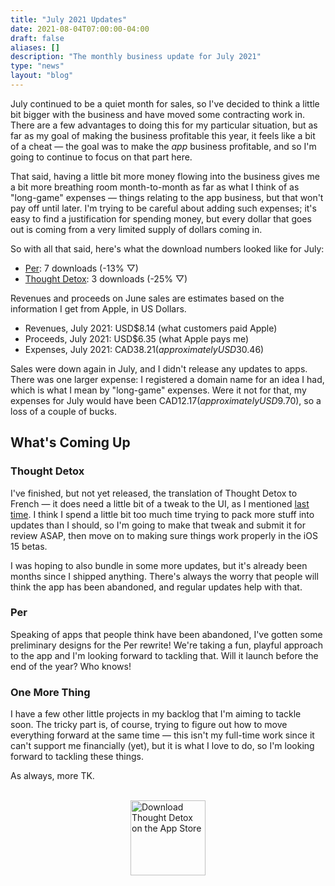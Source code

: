 ```yaml
---
title: "July 2021 Updates"
date: 2021-08-04T07:00:00-04:00
draft: false
aliases: []
description: "The monthly business update for July 2021"
type: "news"
layout: "blog"
---
```


July continued to be a quiet month for sales, so I've decided to think a little bit bigger with the business and have moved some contracting work in. There are a few advantages to doing this for my particular situation, but as far as my goal of making the business profitable this year, it feels like a bit of a cheat — the goal was to make the _app_ business profitable, and so I'm going to continue to focus on that part here.

That said, having a little bit more money flowing into the business gives me a bit more breathing room month-to-month as far as what I think of as "long-game" expenses — things relating to the app business, but that won't pay off until later. I'm trying to be careful about adding such expenses; it's easy to find a justification for spending money, but every dollar that goes out is coming from a very limited supply of dollars coming in.

So with all that said, here's what the download numbers looked like for July:

- [Per][perapp]: 7 downloads (-13% ▽)
- [Thought Detox][tdapp]: 3 downloads (-25% ▽)

Revenues and proceeds on June sales are estimates based on the information I get from Apple, in US Dollars.

- Revenues, July 2021: USD$8.14 (what customers paid Apple)
- Proceeds, July 2021: USD$6.35 (what Apple pays me)
- Expenses, July 2021: CAD$38.21 (approximately USD$30.46)

Sales were down again in July, and I didn't release any updates to apps. There was one larger expense: I registered a domain name for an idea I had, which is what I mean by "long-game" expenses. Were it not for that, my expenses for July would have been CAD$12.17 (approximately USD$9.70), so a loss of a couple of bucks.

## What's Coming Up

### Thought Detox

I've finished, but not yet released, the translation of Thought Detox to French — it does need a little bit of a tweak to the UI, as I mentioned [last time][updates]. I think I spend a little bit too much time trying to pack more stuff into updates than I should, so I'm going to make that tweak and submit it for review ASAP, then move on to making sure things work properly in the iOS 15 betas.

I was hoping to also bundle in some more updates, but it's already been months since I shipped anything. There's always the worry that people will think the app has been abandoned, and regular updates help with that.

### Per

Speaking of apps that people think have been abandoned, I've gotten some preliminary designs for the Per rewrite! We're taking a fun, playful approach to the app and I'm looking forward to tackling that. Will it launch before the end of the year? Who knows!

### One More Thing

I have a few other little projects in my backlog that I'm aiming to tackle soon. The tricky part is, of course, trying to figure out how to move everything forward at the same time — this isn't my full-time work since it can't support me financially (yet), but it is what I love to do, so I'm looking forward to tackling these things.

As always, more TK.

<br>
<a href="https://apps.apple.com/app/thought-detox/id1534491093/"><img src="https://droppedbits.com/images/appstore-black.svg" alt="Download Thought Detox on the App Store" width="120px" style="display: block; margin: 0 auto; width: 120px;" /></a>
<br>

<!--references-->
[perapp]: https://droppedbits.com/apps/per
[tdapp]: https://thoughtdetox.app/
[updates]: https://droppedbits.com/news/2021/07/21/updates-updates-updates/